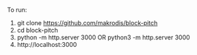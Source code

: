 To run:
1. git clone https://github.com/makrodis/block-pitch
2. cd block-pitch
3. python -m http.server 3000 OR python3 -m http.server 3000
4. http://localhost:3000


